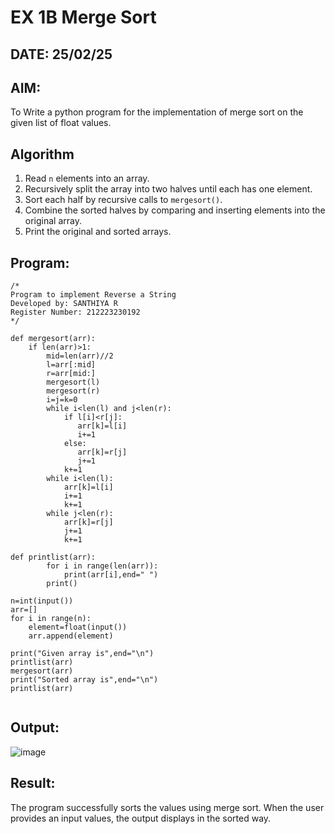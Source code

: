 # EX 1B Merge Sort
## DATE: 25/02/25
## AIM:
To Write a python program for the implementation of merge sort on the given list of float values.

## Algorithm

1. Read `n` elements into an array.  
2. Recursively split the array into two halves until each has one element.  
3. Sort each half by recursive calls to `mergesort()`.  
4. Combine the sorted halves by comparing and inserting elements into the original array.  
5. Print the original and sorted arrays.

## Program:
```
/*
Program to implement Reverse a String
Developed by: SANTHIYA R
Register Number: 212223230192
*/
```
```
def mergesort(arr):
    if len(arr)>1:
        mid=len(arr)//2
        l=arr[:mid]
        r=arr[mid:]
        mergesort(l)
        mergesort(r)
        i=j=k=0
        while i<len(l) and j<len(r):
            if l[i]<r[j]:
               arr[k]=l[i]
               i+=1
            else:
               arr[k]=r[j]
               j+=1
            k+=1
        while i<len(l):
            arr[k]=l[i]
            i+=1
            k+=1
        while j<len(r):
            arr[k]=r[j]
            j+=1
            k+=1
    
def printlist(arr):
        for i in range(len(arr)):
            print(arr[i],end=" ")
        print()
        
n=int(input())
arr=[]
for i in range(n):
    element=float(input())
    arr.append(element)
    
print("Given array is",end="\n")
printlist(arr)
mergesort(arr)
print("Sorted array is",end="\n")
printlist(arr)
        
```
## Output:

![image](https://github.com/user-attachments/assets/52506282-2250-40fb-a2e4-e23a3cdd21cf)


## Result:
The program successfully sorts the values using merge sort. When the user provides an input values, the output displays in the sorted way.
